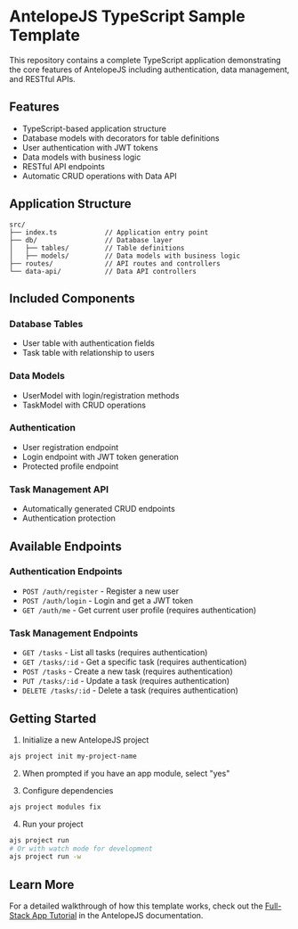# AntelopeJS TypeScript Sample Template

This repository contains a complete TypeScript application demonstrating the core features of AntelopeJS including authentication, data management, and RESTful APIs.

## Features

- TypeScript-based application structure
- Database models with decorators for table definitions
- User authentication with JWT tokens
- Data models with business logic
- RESTful API endpoints
- Automatic CRUD operations with Data API

## Application Structure

```
src/
├── index.ts            // Application entry point
├── db/                 // Database layer
│   ├── tables/         // Table definitions
│   ├── models/         // Data models with business logic
├── routes/             // API routes and controllers
└── data-api/           // Data API controllers
```

## Included Components

### Database Tables

- User table with authentication fields
- Task table with relationship to users

### Data Models

- UserModel with login/registration methods
- TaskModel with CRUD operations

### Authentication

- User registration endpoint
- Login endpoint with JWT token generation
- Protected profile endpoint

### Task Management API

- Automatically generated CRUD endpoints
- Authentication protection

## Available Endpoints

### Authentication Endpoints

- `POST /auth/register` - Register a new user
- `POST /auth/login` - Login and get a JWT token
- `GET /auth/me` - Get current user profile (requires authentication)

### Task Management Endpoints

- `GET /tasks` - List all tasks (requires authentication)
- `GET /tasks/:id` - Get a specific task (requires authentication)
- `POST /tasks` - Create a new task (requires authentication)
- `PUT /tasks/:id` - Update a task (requires authentication)
- `DELETE /tasks/:id` - Delete a task (requires authentication)

## Getting Started

1. Initialize a new AntelopeJS project

```bash
ajs project init my-project-name
```

2. When prompted if you have an app module, select "yes"

3. Configure dependencies

```bash
ajs project modules fix
```

4. Run your project

```bash
ajs project run
# Or with watch mode for development
ajs project run -w
```

## Learn More

For a detailed walkthrough of how this template works, check out the [Full-Stack App Tutorial](https://antelopejs.com/docs/guides/full-stack-app-tutorial) in the AntelopeJS documentation.
